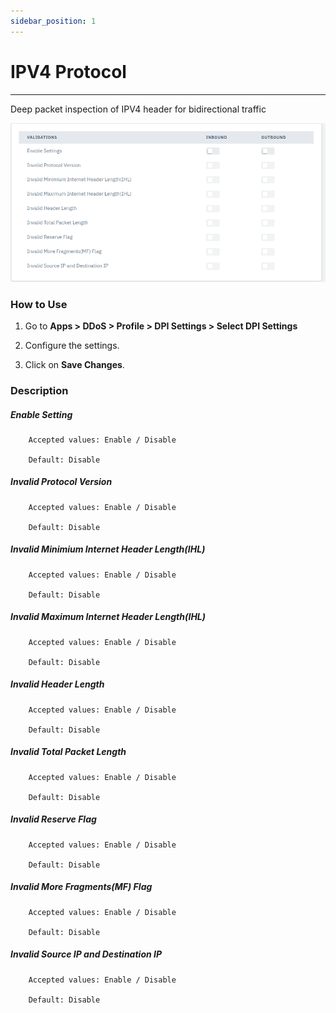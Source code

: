 ```yaml
---
sidebar_position: 1
---
```


# IPV4 Protocol

---

Deep packet inspection of IPV4 header for bidirectional traffic

![dpi_settings](/img/ddos/v7/docs/ipv4.png)

### How to Use

1. Go to **Apps > DDoS > Profile > DPI Settings > Select DPI Settings**

2. Configure the settings.

3. Click on **Save Changes**.

### Description

##### **Enable Setting**

```
    Accepted values: Enable / Disable

    Default: Disable
```


##### **Invalid Protocol Version**

```
    Accepted values: Enable / Disable

    Default: Disable
```


##### **Invalid Minimium Internet Header Length(IHL)**

```
    Accepted values: Enable / Disable

    Default: Disable
```


##### **Invalid Maximum Internet Header Length(IHL)**

```
    Accepted values: Enable / Disable

    Default: Disable
```


##### **Invalid Header Length**

```
    Accepted values: Enable / Disable

    Default: Disable
```


##### **Invalid Total Packet Length**

```
    Accepted values: Enable / Disable

    Default: Disable
```


##### **Invalid Reserve Flag**

```
    Accepted values: Enable / Disable

    Default: Disable
```


##### **Invalid More Fragments(MF) Flag**

```
    Accepted values: Enable / Disable

    Default: Disable
```


##### **Invalid Source IP and Destination IP**

```
    Accepted values: Enable / Disable

    Default: Disable
```

